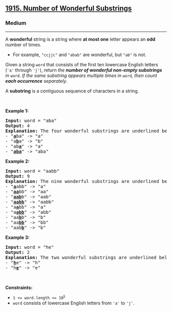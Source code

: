 <h2><a href="https://leetcode.com/problems/number-of-wonderful-substrings/">1915. Number of Wonderful Substrings</a></h2><h3>Medium</h3><hr><div style="user-select: auto;"><p style="user-select: auto;">A <strong style="user-select: auto;">wonderful</strong> string is a string where <strong style="user-select: auto;">at most one</strong> letter appears an <strong style="user-select: auto;">odd</strong> number of times.</p>

<ul style="user-select: auto;">
	<li style="user-select: auto;">For example, <code style="user-select: auto;">"ccjjc"</code> and <code style="user-select: auto;">"abab"</code> are wonderful, but <code style="user-select: auto;">"ab"</code> is not.</li>
</ul>

<p style="user-select: auto;">Given a string <code style="user-select: auto;">word</code> that consists of the first ten lowercase English letters (<code style="user-select: auto;">'a'</code> through <code style="user-select: auto;">'j'</code>), return <em style="user-select: auto;">the <strong style="user-select: auto;">number of wonderful non-empty substrings</strong> in </em><code style="user-select: auto;">word</code><em style="user-select: auto;">. If the same substring appears multiple times in </em><code style="user-select: auto;">word</code><em style="user-select: auto;">, then count <strong style="user-select: auto;">each occurrence</strong> separately.</em></p>

<p style="user-select: auto;">A <strong style="user-select: auto;">substring</strong> is a contiguous sequence of characters in a string.</p>

<p style="user-select: auto;">&nbsp;</p>
<p style="user-select: auto;"><strong style="user-select: auto;">Example 1:</strong></p>

<pre style="user-select: auto;"><strong style="user-select: auto;">Input:</strong> word = "aba"
<strong style="user-select: auto;">Output:</strong> 4
<strong style="user-select: auto;">Explanation:</strong> The four wonderful substrings are underlined below:
- "<u style="user-select: auto;"><strong style="user-select: auto;">a</strong></u>ba" -&gt; "a"
- "a<u style="user-select: auto;"><strong style="user-select: auto;">b</strong></u>a" -&gt; "b"
- "ab<u style="user-select: auto;"><strong style="user-select: auto;">a</strong></u>" -&gt; "a"
- "<u style="user-select: auto;"><strong style="user-select: auto;">aba</strong></u>" -&gt; "aba"
</pre>

<p style="user-select: auto;"><strong style="user-select: auto;">Example 2:</strong></p>

<pre style="user-select: auto;"><strong style="user-select: auto;">Input:</strong> word = "aabb"
<strong style="user-select: auto;">Output:</strong> 9
<strong style="user-select: auto;">Explanation:</strong> The nine wonderful substrings are underlined below:
- "<strong style="user-select: auto;"><u style="user-select: auto;">a</u></strong>abb" -&gt; "a"
- "<u style="user-select: auto;"><strong style="user-select: auto;">aa</strong></u>bb" -&gt; "aa"
- "<u style="user-select: auto;"><strong style="user-select: auto;">aab</strong></u>b" -&gt; "aab"
- "<u style="user-select: auto;"><strong style="user-select: auto;">aabb</strong></u>" -&gt; "aabb"
- "a<u style="user-select: auto;"><strong style="user-select: auto;">a</strong></u>bb" -&gt; "a"
- "a<u style="user-select: auto;"><strong style="user-select: auto;">abb</strong></u>" -&gt; "abb"
- "aa<u style="user-select: auto;"><strong style="user-select: auto;">b</strong></u>b" -&gt; "b"
- "aa<u style="user-select: auto;"><strong style="user-select: auto;">bb</strong></u>" -&gt; "bb"
- "aab<u style="user-select: auto;"><strong style="user-select: auto;">b</strong></u>" -&gt; "b"
</pre>

<p style="user-select: auto;"><strong style="user-select: auto;">Example 3:</strong></p>

<pre style="user-select: auto;"><strong style="user-select: auto;">Input:</strong> word = "he"
<strong style="user-select: auto;">Output:</strong> 2
<strong style="user-select: auto;">Explanation:</strong> The two wonderful substrings are underlined below:
- "<b style="user-select: auto;"><u style="user-select: auto;">h</u></b>e" -&gt; "h"
- "h<strong style="user-select: auto;"><u style="user-select: auto;">e</u></strong>" -&gt; "e"
</pre>

<p style="user-select: auto;">&nbsp;</p>
<p style="user-select: auto;"><strong style="user-select: auto;">Constraints:</strong></p>

<ul style="user-select: auto;">
	<li style="user-select: auto;"><code style="user-select: auto;">1 &lt;= word.length &lt;= 10<sup style="user-select: auto;">5</sup></code></li>
	<li style="user-select: auto;"><code style="user-select: auto;">word</code> consists of lowercase English letters from <code style="user-select: auto;">'a'</code>&nbsp;to <code style="user-select: auto;">'j'</code>.</li>
</ul></div>